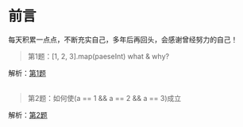 # 前言

每天积累一点点，不断充实自己，多年后再回头，会感谢曾经努力的自己！

> 第1题：[1, 2, 3].map(paeseInt) what & why?   

解析：[第1题](https://github.com/fuhangyy/JavaScrip-Blog/issues/1)
<br/><br/>        
> 第2题：如何使(a == 1 && a == 2 && a == 3)成立

解析：[第2题](https://github.com/fuhangyy/JavaScrip-Blog/issues/2)


